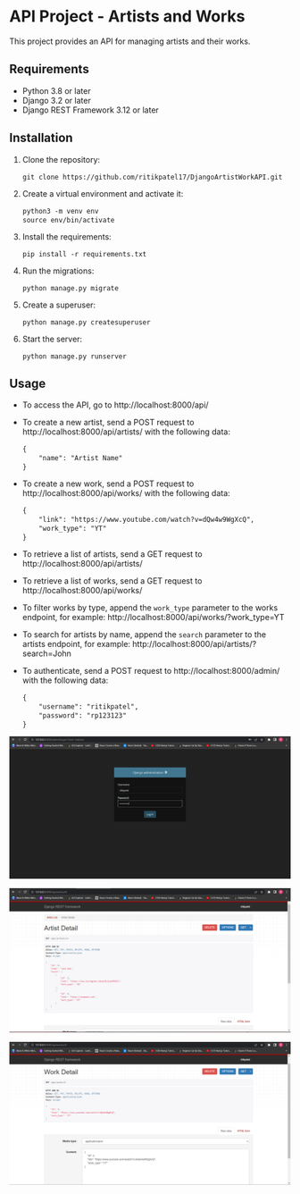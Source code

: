 API Project - Artists and Works
================================

This project provides an API for managing artists and their works.

Requirements
------------
* Python 3.8 or later
* Django 3.2 or later
* Django REST Framework 3.12 or later

Installation
------------
1. Clone the repository:

    ```
    git clone https://github.com/ritikpatel17/DjangoArtistWorkAPI.git
    ```

2. Create a virtual environment and activate it:

    ```
    python3 -m venv env
    source env/bin/activate
    ```

3. Install the requirements:

    ```
    pip install -r requirements.txt
    ```

4. Run the migrations:

    ```
    python manage.py migrate
    ```

5. Create a superuser:

    ```
    python manage.py createsuperuser
    ```

6. Start the server:

    ```
    python manage.py runserver
    ```

Usage
-----
* To access the API, go to http://localhost:8000/api/
* To create a new artist, send a POST request to http://localhost:8000/api/artists/ with the following data:

    ```
    {
        "name": "Artist Name"
    }
    ```

* To create a new work, send a POST request to http://localhost:8000/api/works/ with the following data:

    ```
    {
        "link": "https://www.youtube.com/watch?v=dQw4w9WgXcQ",
        "work_type": "YT"
    }
    ```

* To retrieve a list of artists, send a GET request to http://localhost:8000/api/artists/
* To retrieve a list of works, send a GET request to http://localhost:8000/api/works/
* To filter works by type, append the `work_type` parameter to the works endpoint, for example: http://localhost:8000/api/works/?work_type=YT
* To search for artists by name, append the `search` parameter to the artists endpoint, for example: http://localhost:8000/api/artists/?search=John
* To authenticate, send a POST request to http://localhost:8000/admin/ with the following data:

    ```
    {
        "username": "ritikpatel",
        "password": "rp123123"
    }
    ```
![Administration](https://github.com/ritikpatel17/DjangoArtistWorkAPI/blob/main/Images/Administration.png)

![Artists Detail](./images/ArtistDetail.png)

![Works Detail](./images/WorkDetail.png)

